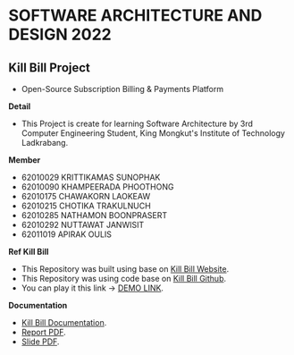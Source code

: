 # SOFTWARE ARCHITECTURE AND DESIGN 2022 

## Kill Bill Project
- Open-Source Subscription Billing & Payments Platform

**Detail**
- This Project is create for learning Software Architecture by 3rd Computer Engineering Student, King Mongkut's Institute of Technology Ladkrabang. 

**Member**
- 62010029 KRITTIKAMAS  SUNOPHAK
- 62010090 KHAMPEERADA  PHOOTHONG
- 62010175 CHAWAKORN    LAOKEAW
- 62010215 CHOTIKA      TRAKULNUCH
- 62010285 NATHAMON     BOONPRASERT
- 62010292 NUTTAWAT     JANWISIT  
- 62011019 APIRAK       OULIS


**Ref Kill Bill**
- This Repository was built using base on [Kill Bill Website](https://docs.killbill.io/).
- This Repository was using code base on [Kill Bill Github](https://github.com/killbill/killbill).
- You can play it this link -> [DEMO LINK](https://demo.killbill.io/users/sign_in).

**Documentation**
- [Kill Bill Documentation](https://docs.killbill.io/latest/internal_design.html).
- [Report PDF](https://github.com/Apizz789/Kill_Bill_Project_SoftArch/blob/main/Kill%20Bill%20Report.pdf).
- [Slide PDF]().
